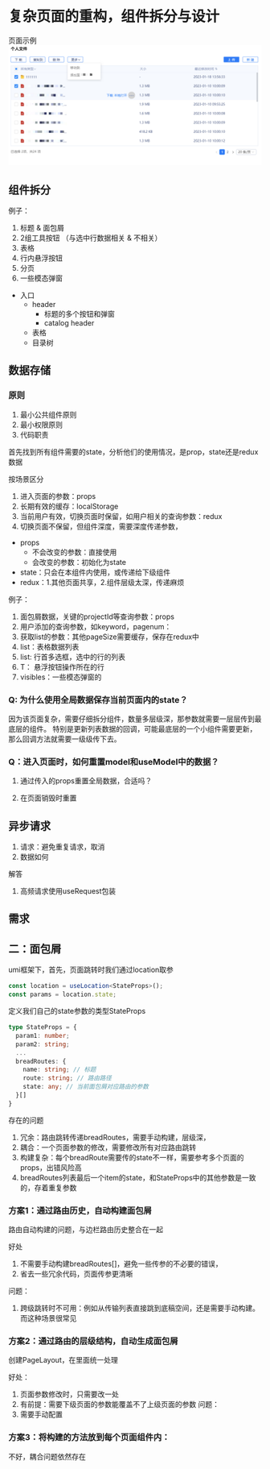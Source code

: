 # 复杂页面的重构，组件拆分与设计

页面示例 ![页面示例](%E9%A1%B5%E9%9D%A2%E7%A4%BA%E4%BE%8B.png)

## 组件拆分

例子：
1. 标题 & 面包屑
2. 2组工具按钮 （与选中行数据相关 & 不相关）
3. 表格
4. 行内悬浮按钮
5. 分页
6. 一些模态弹窗

- 入口
  - header
    - 标题的多个按钮和弹窗
    - catalog header
  - 表格
  - 目录树

## 数据存储

### 原则
1. 最小公共组件原则
2. 最小权限原则
3. 代码职责


首先找到所有组件需要的state，分析他们的使用情况，是prop，state还是redux数据

按场景区分
1. 进入页面的参数：props
1. 长期有效的缓存：localStorage
2. 当前用户有效，切换页面时保留，如用户相关的查询参数：redux
3. 切换页面不保留，但组件深度，需要深度传递参数，

- props
  - 不会改变的参数：直接使用
  - 会改变的参数：初始化为state
- state：只会在本组件内使用，或传递给下级组件
- redux：1.其他页面共享，2.组件层级太深，传递麻烦

例子：
1. 面包屑数据，关键的projectId等查询参数：props
2. 用户添加的查询参数，如keyword，pagenum：
1. 获取list的参数：其他pageSize需要缓存，保存在redux中
1. list<T>：表格数据列表
2. list<T>: 行首多选框，选中的行的列表
3. T： 悬浮按钮操作所在的行
4. visibles：一些模态弹窗的

### Q: 为什么使用全局数据保存当前页面内的state？

因为该页面复杂，需要仔细拆分组件，数量多层级深，那参数就需要一层层传到最底层的组件。
特别是更新列表数据的回调，可能最底层的一个小组件需要更新，那么回调方法就需要一级级传下去。



### Q：进入页面时，如何重置model和useModel中的数据？

1. 通过传入的props重置全局数据，合适吗？

2. 在页面销毁时重置

## 异步请求
1. 请求：避免重复请求，取消
2. 数据如何

解答
1. 高频请求使用useRequest包装

## 需求

## 二：面包屑
umi框架下，首先，页面跳转时我们通过location取参
```ts
const location = useLocation<StateProps>();
const params = location.state;
```
定义我们自己的state参数的类型StateProps
```ts
type StateProps = {
  param1: number;
  param2: string;
  ...
  breadRoutes: {
    name: string; // 标题
    route: string; // 路由路径
    state: any; // 当前面包屑对应路由的参数
  }[]
}
```

存在的问题
1. 冗余：路由跳转传递breadRoutes，需要手动构建，层级深，
2. 耦合：一个页面参数的修改，需要修改所有对应路由跳转
3. 构建复杂：每个breadRoute需要传的state不一样，需要参考多个页面的props，出错风险高
4. breadRoutes列表最后一个item的state，和StateProps中的其他参数是一致的，存着重复参数

### 方案1：通过路由历史，自动构建面包屑
路由自动构建的问题，与边栏路由历史整合在一起

好处
1. 不需要手动构建breadRoutes[]，避免一些传参的不必要的错误，
2. 省去一些冗余代码，页面传参更清晰

问题：
1. 跨级跳转时不可用：例如从传输列表直接跳到底稿空间，还是需要手动构建。而这种场景很常见


### 方案2：通过路由的层级结构，自动生成面包屑
创建PageLayout，在里面统一处理

好处：
1. 页面参数修改时，只需要改一处
2. 有前提：需要下级页面的参数能覆盖不了上级页面的参数
问题：
1. 需要手动配置

### 方案3：将构建的方法放到每个页面组件内：
不好，耦合问题依然存在


